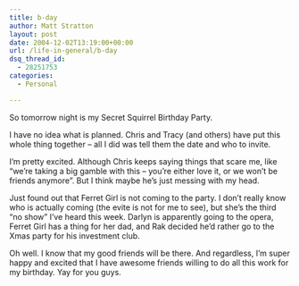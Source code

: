 ```yaml
---
title: b-day
author: Matt Stratton
layout: post
date: 2004-12-02T13:19:00+00:00
url: /life-in-general/b-day
dsq_thread_id:
  - 28251753
categories:
  - Personal

---
```

So tomorrow night is my Secret Squirrel Birthday Party.

I have no idea what is planned. Chris and Tracy (and others) have put this whole thing together &#8211; all I did was tell them the date and who to invite.

I&#8217;m pretty excited. Although Chris keeps saying things that scare me, like &#8220;we&#8217;re taking a big gamble with this &#8211; you&#8217;re either love it, or we won&#8217;t be friends anymore&#8221;. But I think maybe he&#8217;s just messing with my head.

Just found out that Ferret Girl is not coming to the party. I don&#8217;t really know who is actually coming (the evite is not for me to see), but she&#8217;s the third &#8220;no show&#8221; I&#8217;ve heard this week. Darlyn is apparently going to the opera, Ferret Girl has a thing for her dad, and Rak decided he&#8217;d rather go to the Xmas party for his investment club.

Oh well. I know that my good friends will be there. And regardless, I&#8217;m super happy and excited that I have awesome friends willing to do all this work for my birthday. Yay for you guys.